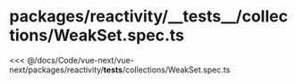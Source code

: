 # packages/reactivity/\_\_tests\_\_/collections/WeakSet.spec.ts

<<< @/docs/Code/vue-next/vue-next/packages/reactivity/__tests__/collections/WeakSet.spec.ts
